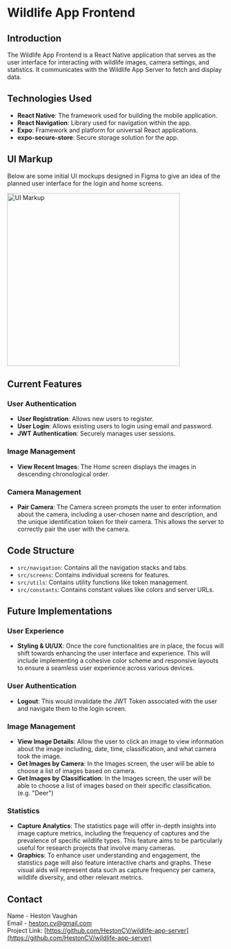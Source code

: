 # Wildlife App Frontend

## Introduction

The Wildlife App Frontend is a React Native application that serves as the user interface for interacting with wildlife images, camera settings, and statistics. It communicates with the Wildlife App Server to fetch and display data.

## Technologies Used

- **React Native**: The framework used for building the mobile application.
- **React Navigation**: Library used for navigation within the app.
- **Expo**: Framework and platform for universal React applications.
- **expo-secure-store**: Secure storage solution for the app.

## UI Markup

Below are some initial UI mockups designed in Figma to give an idea of the planned user interface for the login and home screens.

<img src="https://i.imgur.com/cRREYME.png" alt="UI Markup" width="400"/>

## Current Features

### User Authentication

- **User Registration**: Allows new users to register.
- **User Login**: Allows existing users to login using email and password.
- **JWT Authentication**: Securely manages user sessions.

### Image Management

- **View Recent Images**: The Home screen displays the images in descending chronological order.

### Camera Management

- **Pair Camera**: The Camera screen prompts the user to enter information about the camera, including a user-chosen name and description, and the unique identification token for their camera. This allows the server to correctly pair the user with the camera.

## Code Structure

- `src/navigation`: Contains all the navigation stacks and tabs.
- `src/screens`: Contains individual screens for features.
- `src/utils`: Contains utility functions like token management.
- `src/constants`: Contains constant values like colors and server URLs.

## Future Implementations

### User Experience

- **Styling & UI/UX**: Once the core functionalities are in place, the focus will shift towards enhancing the user interface and experience. This will include implementing a cohesive color scheme and responsive layouts to ensure a seamless user experience across various devices.

### User Authentication

- **Logout**: This would invalidate the JWT Token associated with the user and navigate them to the login screen.

### Image Management

- **View Image Details**: Allow the user to click an image to view information about the image including, date, time, classification, and what camera took the image.
- **Get Images by Camera**: In the Images screen, the user will be able to choose a list of images based on camera.
- **Get Images by Classification**: In the Images screen, the user will be able to choose a list of images based on their specific classification. (e.g. "Deer")

### Statistics

- **Capture Analytics**: The statistics page will offer in-depth insights into image capture metrics, including the frequency of captures and the prevalence of specific wildlife types. This feature aims to be particularly useful for research projects that involve many cameras.
- **Graphics**: To enhance user understanding and engagement, the statistics page will also feature interactive charts and graphs. These visual aids will represent data such as capture frequency per camera, wildlife diversity, and other relevant metrics.

## Contact

Name - Heston Vaughan  
Email - [heston.cv@gmail.com](mailto:heston.cv@gmail.com)  
Project Link: [https://github.com/HestonCV/wildlife-app-server](https://github.com/HestonCV/wildlife-app-server)
